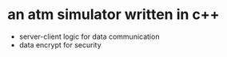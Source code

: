 # an atm simulator written in c++
- server-client logic for data communication
- data encrypt for security